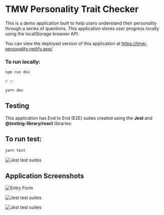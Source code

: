 # TMW Personality Trait Checker
This is a demo application built to help users understand their personality through a series of questions. This application stores user progress locally using the localStorage browser API. 

You can view the deployed version of this application at https://tmw-personality.netlify.app/

### To run locally: 

```bash
npm run dev

# or

yarn dev
```

## Testing 
This application has End to End (E2E) suites created using the **Jest** and **@testing-library/react** libraries: 

## To run test: 

```bash
yarn test
```

<image 
    alt="Jest test suites"
    src="./public/screenshots/test-suites.png"
/>

## Application Screenshots

<image 
    alt="Entry Form"
    src="./public/screenshots/assessment-start-form.png"
/>

<image 
    alt="Jest test suites"
    src="./public/screenshots/assessment-question.png"
/>

<image 
    alt="Jest test suites"
    src="./public/screenshots/complete-assessment.png"
/>